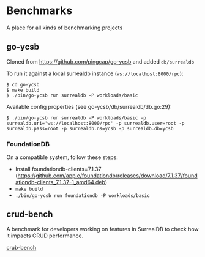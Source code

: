 # Benchmarks

A place for all kinds of benchmarking projects

## go-ycsb
Cloned from https://github.com/pingcap/go-ycsb and added `db/surrealdb`

To run it against a local surrealdb instance (`ws://localhost:8000/rpc`):
```
$ cd go-ycsb
$ make build
$ ./bin/go-ycsb run surrealdb -P workloads/basic
```

Available config properties (see go-ycsb/db/surrealdb/db.go:29):
```
$ ./bin/go-ycsb run surrealdb -P workloads/basic -p surrealdb.uri='ws://localhost:8000/rpc' -p surrealdb.user=root -p surrealdb.pass=root -p surrealdb.ns=ycsb -p surrealdb.db=ycsb
```

### FoundationDB
On a compatible system, follow these steps:
* Install foundationdb-clients=7.1.37 (https://github.com/apple/foundationdb/releases/download/7.1.37/foundationdb-clients_7.1.37-1_amd64.deb)
* `make build`
* `./bin/go-ycsb run foundationdb -P workloads/basic`

## crud-bench

A benchmark for developers working on features in SurrealDB to check how it impacts CRUD performance.

[crub-bench](/tree/main/crud-bench)
